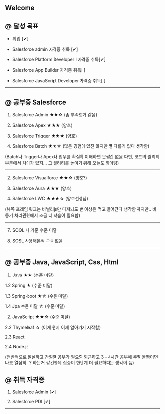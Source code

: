 ## Welcome

@ 달성 목표
----------------
- 취업 [✔]

- Salesforce admin 자격증 취득 [✔]

- Salesforce Platform Developer I 자격증 취득[✔]

- Salesforce App Builder 자격증 취득[  ]

- Salesforce JavaScript Developer 자격증 취득[  ]

-------------------------------------------------------
@ 공부중 Salesforce
--------

1. Salesforce Admin             ★★☆ (좀 부족한거 같음)

2. Salesforce Apex              ★★★ (양호)

3. Salesforce Trigger           ★★★ (양호)

4. Salesforce Batch             ★★☆ (많은 경험이 있진 않지만 별 다를거 없다 생각함)

(Batch나 Trigger나 Apex나 업무를 확실히 이해하면 못짤건 없음 다만, 코드의 퀄리티 부분에서 차이가 있지... 그 퀄리티를 높이기 위해 오늘도 화이팅)

-----------------------------------------

2. Salesforce Visualforce       ★★☆ (양호?)

3. Salesforce Aura              ★★★ (양호)

6. Salesforce LWC               ★★★☆ (양호선생님)

(뷰쪽 프레임 워크는 바닐라js만 다져놔도 반 이상은 먹고 들어간다 생각함 하지만.. 비동기 처리관련해서 조금 더 학습이 필요함)

-----------------------------------------

7. SOQL 내 기준 수준 미달

8. SOSL 사용해본적 ㄹㅇ 없음
-------------------------------------------------------

@ 공부중 Java, JavaScript, Css, Html
--------
1. Java                   ★★ (수준 미달)

  1.2 Spring              ★ (수준 미달)
  
  1.3 Spring-boot         ★☆ (수준 미달)
  
  1.4 Jpa 수준 미달       ☆ (수준 미달)
  
2. JavaScript             ★★☆ (수준 미달)

  2.2 Thymeleaf           ☆ (이게 뭔지 이제 알아가기 시작함)
  
  2.3 React
  
  2.4 Node.js
  

(전반적으로 절실하고 간절한 공부가 필요함 퇴근하고 3 - 4시간 공부에 주말 몰빵이면 나름 열심히...? 하는거 같긴한데 집중이 한단계 더 필요하다는 생각이 듬)

@ 취득 자격증
---------------------

1. Salesforce Admin [✔]

2. Salesforce PDI [✔]

-------------------------------------------------------
